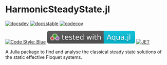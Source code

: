 # HarmonicSteadyState.jl

[![docsdev](https://img.shields.io/badge/docs-dev-lightblue.svg)](https://quantumengineeredsystems.github.io/HarmonicBalance/dev
)
[![docsstable](https://img.shields.io/badge/docs-stable-blue.svg)](https://quantumengineeredsystems.github.io/HarmonicBalance/stable
)
[![codecov](https://codecov.io/gh/QuantumEngineeredSystems/HarmonicSteadyState/branch/main/graph/badge.svg)](https://codecov.io/gh/QuantumEngineeredSystems/HarmonicSteadyState.jl)

[![Code Style: Blue](https://img.shields.io/badge/code%20style-blue-4495d1.svg)](https://github.com/invenia/BlueStyle)
[![Aqua QA](https://raw.githubusercontent.com/JuliaTesting/Aqua.jl/master/badge.svg)](https://github.com/JuliaTesting/Aqua.jl)
[![JET](https://img.shields.io/badge/%E2%9C%88%EF%B8%8F%20tested%20with%20-%20JET.jl%20-%20red)](https://github.com/aviatesk/JET.jl)

A Julia package to find and analyse the classical steady state solutions of the static effective Floquet systems.
